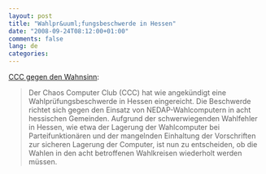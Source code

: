 ```yaml
---
layout: post
title: "Wahlpr&uuml;fungsbeschwerde in Hessen"
date: "2008-09-24T08:12:00+01:00"
comments: false
lang: de
categories: 
---
```


<p><a href="http://www.ccc.de/updates/2008/wahlpruefungsbeschwerde-in-hessen">CCC gegen den Wahnsinn</a>:</p>

<blockquote>
<p>Der Chaos Computer Club (CCC) hat wie angekündigt eine Wahlprüfungsbeschwerde in Hessen eingereicht. Die Beschwerde richtet sich gegen den Einsatz von NEDAP-Wahlcomputern in acht hessischen Gemeinden. Aufgrund der schwerwiegenden Wahlfehler in Hessen, wie etwa der Lagerung der Wahlcomputer bei Parteifunktionären und der mangelnden Einhaltung der Vorschriften zur sicheren Lagerung der Computer, ist nun zu entscheiden, ob die Wahlen in den acht betroffenen Wahlkreisen wiederholt werden müssen.</p>
</blockquote>


